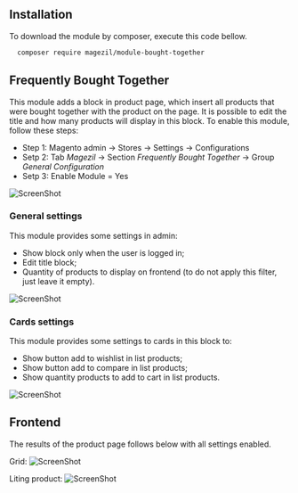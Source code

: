 ## Installation

To download the module by composer, execute this code bellow.

```sh
  composer require magezil/module-bought-together
```

## Frequently Bought Together

This module adds a block in product page, which insert all products that were bought together with the product on the page. It is possible to edit the title and how many products will display in this block. To enable this module, follow these steps:
  - Step 1: Magento admin -> Stores -> Settings -> Configurations
  - Setp 2: Tab _Magezil_ -> Section _Frequently Bought Together_ -> Group _General Configuration_
  - Setp 3: Enable Module = Yes

![ScreenShot](https://github.com/santanaluc94/CustomModules_BoughtTogether/blob/master/Readme/magezil-module.jpg)

### General settings

This module provides some settings in admin:
  - Show block only when the user is logged in;
  - Edit title block;
  - Quantity of products to display on frontend (to do not apply this filter, just leave it empty).

![ScreenShot](https://github.com/santanaluc94/Magezil_BoughtTogether/blob/master/Readme/general-settings.jpg)

### Cards settings

This module provides some settings to cards in this block to:
  - Show button add to wishlist in list products;
  - Show button add to compare in list products;
  - Show quantity products to add to cart in list products.

![ScreenShot](https://github.com/santanaluc94/Magezil_BoughtTogether/blob/master/Readme/cards-settings.jpg)

## Frontend

The results of the product page follows below with all settings enabled.

Grid:
![ScreenShot](https://github.com/santanaluc94/Magezil_BoughtTogether/blob/master/Readme/block-frontend.jpg)

Liting product:
![ScreenShot](https://github.com/santanaluc94/Magezil_BoughtTogether/blob/master/Readme/listing-product.jpg)

